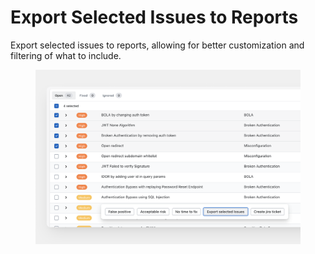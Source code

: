 # Export Selected Issues to Reports

Export selected issues to reports, allowing for better customization and filtering of what to include.

<figure><img src="../../.gitbook/assets/image (6).png" alt=""><figcaption></figcaption></figure>
